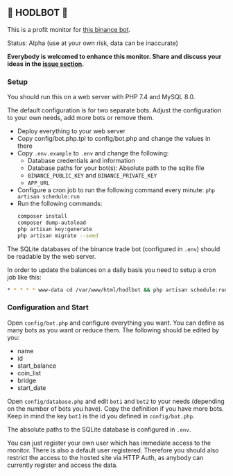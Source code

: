 ## 🚀 HODLBOT 🚀

This is a profit monitor for [this binance bot](https://github.com/edeng23/binance-trade-bot).

Status: Alpha (use at your own risk, data can be inaccurate)

**Everybody is welcomed to enhance this monitor.
Share and discuss your ideas in the [issue section](https://github.com/sydekumf/hodlbot/issues).**

### Setup
You should run this on a web server with PHP 7.4 and MySQL 8.0.

The default configuration is for two separate bots. Adjust the configuration
to your own needs, add more bots or remove them.

- Deploy everything to your web server
- Copy config/bot.php.tpl to config/bot.php and change the values in there
- Copy `.env.example` to `.env` and change the following:
    - Database credentials and information
    - Database paths for your bot(s): Absolute path to the sqlite file
    - `BINANCE_PUBLIC_KEY` and `BINANCE_PRIVATE_KEY`
    - `APP_URL`
- Configure a cron job to run the following command every minute: `php artisan schedule:run`
- Run the following commands:
    ```bash
    composer install
    composer dump-autoload
    php artisan key:generate
    php artisan migrate --seed
    ```

The SQLite databases of the binance trade bot (configured in `.env`) should be readable by
the web server.

In order to update the balances on a daily basis you need to setup a cron job like this:
```bash
* * * * * www-data cd /var/www/html/hodlbot && php artisan schedule:run >> /dev/null 2>&1
```

### Configuration and Start
Open `config/bot.php` and configure everything you want. You can define as many bots
as you want or reduce them. The following should be edited by you:
- name
- id
- start_balance
- coin_list
- bridge
- start_date

Open `config/database.php` and edit `bot1` and `bot2` to your needs (depending on the
number of bots you have). Copy the definition if you have more bots. Keep in mind the key
`bot1` is the id you defined in `config/bot.php`.

The absolute paths to the SQLite database is configured in `.env`.

You can just register your own user which has immediate access to the monitor.
There is also a default user registered. Therefore you should also restrict the access 
to the hosted site via HTTP Auth, as anybody can currently register and access the data.
